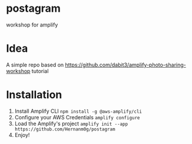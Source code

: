 # postagram
workshop for amplify

# Idea
A simple repo based on https://github.com/dabit3/amplify-photo-sharing-workshop tutorial

# Installation
1. Install Amplify CLI `npm install -g @aws-amplify/cli`
2. Configure your AWS Credentials `amplify configure`
3. Load the Amplify's project `amplify init --app https://github.com/Hernanm0g/postagram`
4. Enjoy!
